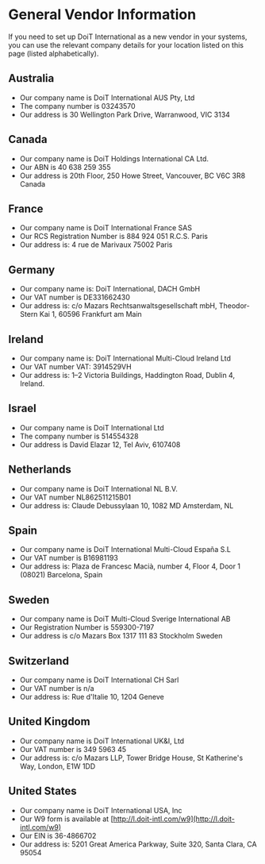 # General Vendor Information

If you need to set up DoiT International as a new vendor in your systems, you can use the relevant company details for your location listed on this page (listed alphabetically).

## Australia

- Our company name is DoiT International AUS Pty, Ltd
- The company number is 03243570
- Our address is 30 Wellington Park Drive, Warranwood, VIC 3134

## Canada

- Our company name is DoiT Holdings International CA Ltd.
- Our ABN is 40 638 259 355
- Our address is 20th Floor, 250 Howe Street, Vancouver, BC V6C 3R8 Canada

## France

- Our company name is DoiT International France SAS
- Our RCS Registration Number is 884 924 051 R.C.S. Paris
- Our address is: 4 rue de Marivaux 75002 Paris

## Germany

- Our company name is: DoiT International, DACH GmbH
- Our VAT number is DE331662430
- Our address is: c/o Mazars Rechtsanwaltsgesellschaft mbH, Theodor-Stern Kai 1, 60596 Frankfurt am Main

## Ireland

- Our company name is: DoiT International Multi-Cloud Ireland Ltd
- Our VAT number VAT: 3914529VH
- Our address is: 1&ndash;2 Victoria Buildings, Haddington Road, Dublin 4, Ireland.

## Israel

- Our company name is DoiT International Ltd
- The company number is 514554328
- Our address is David Elazar 12, Tel Aviv, 6107408

## Netherlands

- Our company name is DoiT International NL B.V.
- Our VAT number NL862511215B01
- Our address is: Claude Debussylaan 10, 1082 MD Amsterdam, NL

## Spain

- Our company name is DoiT International Multi-Cloud Espa&ntilde;a S.L
- Our VAT number is B16981193
- Our address is: Plaza de Francesc Maci&agrave;, number 4, Floor 4, Door 1 (08021) Barcelona, Spain

## Sweden

- Our company name is DoiT Multi-Cloud Sverige International AB
- Our Registration Number is 559300-7197
- Our address is c/o Mazars Box 1317 111 83 Stockholm Sweden

## Switzerland

- Our company name is DoiT International CH Sarl
- Our VAT number is n/a
- Our address is: Rue d'Italie 10, 1204 Geneve

## United Kingdom

- Our company name is DoiT International UK\&I, Ltd
- Our VAT number is 349 5963 45
- Our address is: c/o Mazars LLP, Tower Bridge House, St Katherine's Way, London, E1W 1DD

## United States

- Our company name is DoiT International USA, Inc
- Our W9 form is available at [http://l.doit-intl.com/w9](http://l.doit-intl.com/w9)
- Our EIN is 36-4866702
- Our address is: 5201 Great America Parkway, Suite 320, Santa Clara, CA 95054

